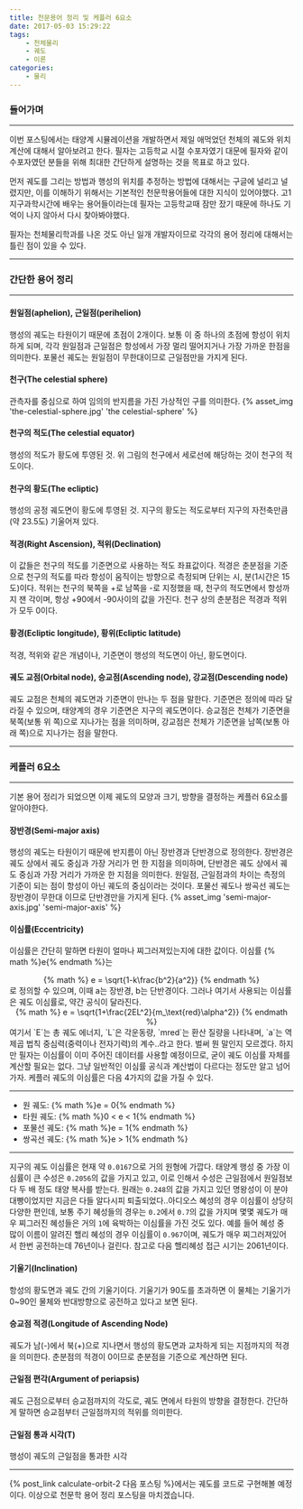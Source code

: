 ```yaml
---
title: 천문용어 정리 및 케플러 6요소
date: 2017-05-03 15:29:22
tags:
    - 천체물리
    - 궤도
    - 이론
categories:
    - 물리
---
```


### 들어가며
***
이번 포스팅에서는 태양계 시뮬레이션을 개발하면서 제일 애먹었던 천체의 궤도와 위치 계산에 대해서 알아보려고 한다. 필자는 고등학교 시절 수포자였기 대문에 필자와 같이 수포자였던 분들을 위해 최대한 간단하게 설명하는 것을 목표로 하고 있다.

먼저 궤도를 그리는 방법과 행성의 위치를 추정하는 방법에 대해서는 구글에 널리고 널렸지만, 이를 이해하기 위해서는 기본적인 천문학용어들에 대한 지식이 있어야했다.
고1 지구과학시간에 배우는 용어들이라는데 필자는 고등학교때 잠만 잤기 때문에 하나도 기억이 나지 않아서 다시 찾아봐야했다.

필자는 천체물리학과를 나온 것도 아닌 일개 개발자이므로 각각의 용어 정리에 대해서는 틀린 점이 있을 수 있다.

---
### 간단한 용어 정리
***

#### 원일점(aphelion), 근일점(perihelion)
행성의 궤도는 타원이기 때문에 초점이 2개이다. 보통 이 중 하나의 초점에 항성이 위치하게 되며, 각각 원일점과 근일점은 항성에서 가장 멀리 떨어지거나 가장 가까운 한점을 의미한다. 포물선 궤도는 원일점이 무한대이므로 근일점만을 가지게 된다.

#### 천구(The celestial sphere)
관측자를 중심으로 하여 임의의 반지름을 가진 가상적인 구를 의미한다.
{% asset_img 'the-celestial-sphere.jpg' 'the celestial-sphere' %}

#### 천구의 적도(The celestial equator)
행성의 적도가 황도에 투영된 것. 위 그림의 천구에서 세로선에 해당하는 것이 천구의 적도이다.

#### 천구의 황도(The ecliptic)
행성의 공정 궤도면이 황도에 투영된 것. 지구의 황도는 적도로부터 지구의 자전축만큼(약 23.5도) 기울어져 있다.

#### 적경(Right Ascension), 적위(Declination)
이 값들은 천구의 적도를 기준면으로 사용하는 적도 좌표값이다.
적경은 춘분점을 기준으로 천구의 적도를 따라 항성이 움직이는 방향으로 측정되며 단위는 시, 분(1시간은 15도)이다.
적위는 천구의 북쪽을 +로 남쪽을 -로 지정했을 때, 천구의 적도면에서 항성까지 잰 각이며, 항상 +90에서 -90사이의 값을 가진다.
천구 상의 춘분점은 적경과 적위가 모두 0이다.

#### 황경(Ecliptic longitude), 황위(Ecliptic latitude)
적경, 적위와 같은 개념이나, 기준면이 행성의 적도면이 아닌, 황도면이다.

#### 궤도 교점(Orbital node), 승교점(Ascending node), 강교점(Descending node)
궤도 교점은 천체의 궤도면과 기준면이 만나는 두 점을 말한다. 기준면은 정의에 따라 달라질 수 있으며, 태양계의 경우 기준면은 지구의 궤도면이다.
승교점은 천체가 기준면을 북쪽(보통 위 쪽)으로 지나가는 점을 의미하며, 강교점은 천체가 기준면을 남쪽(보통 아래 쪽)으로 지나가는 점을 말한다.
***

### 케플러 6요소
***
기본 용어 정리가 되었으면 이제 궤도의 모양과 크기, 방향을 결정하는 케플러 6요소를 알아야한다.

#### 장반경(Semi-major axis)
행성의 궤도는 타원이기 때문에 반지름이 아닌 장반경과 단반경으로 정의한다.
장반경은 궤도 상에서 궤도 중심과 가장 거리가 먼 한 지점을 의미하며, 단반경은 궤도 상에서 궤도 중심과 가장 거리가 가까운 한 지점을 의미한다.
원일점, 근일점과의 차이는 측정의 기준이 되는 점이 항성이 아닌 궤도의 중심이라는 것이다.
포물선 궤도나 쌍곡선 궤도는 장반경이 무한대 이므로 단반경만을 가지게 된다.
{% asset_img 'semi-major-axis.jpg' 'semi-major-axis' %}

#### 이심률(Eccentricity)
이심률은 간단히 말하면 타원이 얼마나 찌그러져있는지에 대한 값이다.
이심률 {% math %}e{% endmath %}는
<center>{% math %}
e = \sqrt{1-k\frac{b^2}{a^2}}
{% endmath %}</center>
로 정의할 수 있으며, 이때 a는 장반경, b는 단반경이다.
그러나 여기서 사용되는 이심률은 궤도 이심률로, 약간 공식이 달라진다.

<center>{% math %}
e = \sqrt{1+\frac{2EL^2}{m_\text{red}\alpha^2}}
{% endmath %}</center>
여기서 `E`는 총 궤도 에너지, `L`은 각운동량, `mred`는 환산 질량을 나타내며, `a`는 역제곱 법칙 중심력(중력이나 전자기력)의 계수..라고 한다.
벌써 뭔 말인지 모르겠다. 하지만 필자는 이심률이 이미 주어진 데이터를 사용할 예정이므로, 굳이 궤도 이심률 자체를 계산할 필요는 없다.
그냥 일반적인 이심률 공식과 계산법이 다르다는 정도만 알고 넘어가자.
케플러 궤도의 이심률은 다음 4가지의 값을 가질 수 있다.

***
- 원 궤도: {% math %}e = 0{% endmath %}
- 타원 궤도: {% math %}0 < e < 1{% endmath %}
- 포물선 궤도: {% math %}e = 1{% endmath %}
- 쌍곡선 궤도: {% math %}e > 1{% endmath %}
***

지구의 궤도 이심률은 현재 약 `0.0167`으로 거의 원형에 가깝다. 태양계 행성 중 가장 이심률이 큰 수성은 `0.2056`의 값을 가지고 있고, 이로 인해서 수성은 근일점에서 원일점보다 두 배 정도 태양 복사를 받는다.
원래는 `0.248`의 값을 가지고 있던 명왕성이 이 분야 대빵이었지만 지금은 다들 알다시피 퇴출되었다..아디오스
혜성의 경우 이심률이 상당히 다양한 편인데, 보통 주기 혜성들의 경우는 `0.2`에서 `0.7`의 값을 가지며 몇몇 궤도가 매우 찌그러진 혜성들은 거의 `1`에 육박하는 이심률을 가진 것도 있다.
예를 들어 혜성 중 많이 이름이 알려진 핼리 혜성의 경우 이심률이 `0.967`이며, 궤도가 매우 찌그러져있어서 한번 공전하는데 76년이나 걸린다. 참고로 다음 핼리혜성 접근 시기는 2061년이다.

#### 기울기(Inclination)
항성의 황도면과 궤도 간의 기울기이다. 기울기가 90도를 초과하면 이 물체는 기울기가 0~90인 물체와 반대방향으로 공전하고 있다고 보면 된다.

#### 승교점 적경(Longitude of Ascending Node)
궤도가 남(-)에서 북(+)으로 지나면서 행성의 황도면과 교차하게 되는 지점까지의 적경을 의미한다.
춘분점의 적경이 0이므로 춘분점을 기준으로 계산하면 된다.

#### 근일점 편각(Argument of periapsis)
궤도 근점으로부터 승교점까지의 각도로, 궤도 면에서 타원의 방향을 결정한다. 간단하게 말하면 승교점부터 근일점까지의 적위를 의미한다.

#### 근일점 통과 시각(T)
행성이 궤도의 근일점을 통과한 시각
***

{% post_link calculate-orbit-2 다음 포스팅 %}에서는 궤도를 코드로 구현해볼 예정이다.
이상으로 천문학 용어 정리 포스팅을 마치겠습니다.
